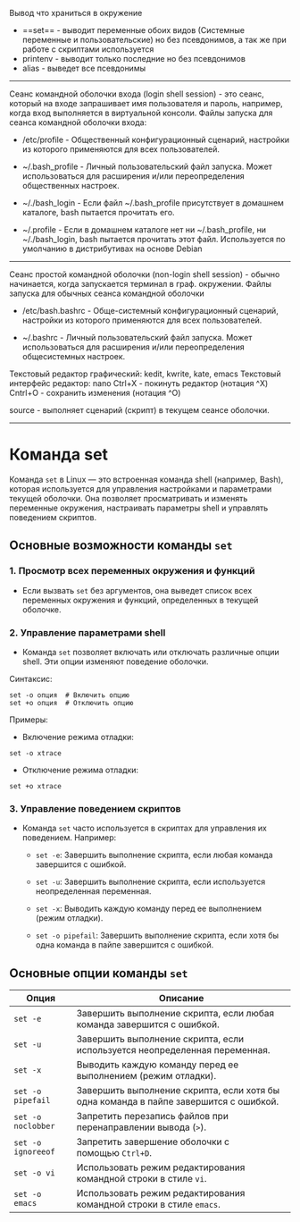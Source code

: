 
Вывод что храниться в окружение
- ==set== - выводит переменные обоих видов (Системные переменные и пользовательские) но без псевдонимов, а так же при работе с скриптами используется 
- printenv - выводит только последние но без псевдонимов
- alias - выведет все псевдонимы

---

Сеанс командной оболочки входа (login shell session) - это сеанс, который на входе запрашивает имя пользователя и пароль, например, когда вход выполняется в виртуальной консоли. Файлы запуска для сеанса командной оболочки входа:
- /etc/profile - Общественный конфигурационный сценарий, настройки из которого применяются для всех пользователей.

- ~/.bash_profile - Личный пользовательский файл запуска. Может использоваться для расширения и/или переопределения общественных настроек.

- ~/./bash_login - Если файл ~/.bash_profile присутствует в домашнем каталоге, bash пытается прочитать его.

- ~/.profile - Если в домашнем каталоге нет ни  ~/.bash_profile, ни ~/./bash_login, bash пытается прочитать этот файл. Используется по умолчанию в дистрибутивах на основе Debian

---

Сеанс простой командной оболочки (non-login shell session) - обычно начинается, когда запускается терминал в граф. окружении. Файлы запуска для обычных сеанса командной оболочки

- /etc/bash.bashrc - Обще-системный конфигурационный сценарий, настройки из которого применяются для всех пользователей.

- ~/.bashrc - Личный пользовательский файл запуска. Может использоваться для расширения и/или переопределения общесистемных настроек.

Текстовый редактор графический: kedit, kwrite, kate, emacs
Текстовый интерфейс редактор: nano
	Ctrl+X - покинуть редактор (нотация ^X)
	Cntrl+O - сохранить изменения (нотация ^O)

source - выполняет сценарий (скрипт) в текущем сеансе оболочки.

---

# Команда set

Команда `set` в Linux — это встроенная команда shell (например, Bash), которая используется для управления настройками и параметрами текущей оболочки. Она позволяет просматривать и изменять переменные окружения, настраивать параметры shell и управлять поведением скриптов.

## Основные возможности команды `set`

### 1. Просмотр всех переменных окружения и функций
- Если вызвать `set` без аргументов, она выведет список всех переменных окружения и функций, определенных в текущей оболочке.

### 2. **Управление параметрами shell**

- Команда `set` позволяет включать или отключать различные опции shell. Эти опции изменяют поведение оболочки.

Синтаксис:
```
set -o опция  # Включить опцию
set +o опция  # Отключить опцию
```

Примеры:
- Включение режима отладки:
```
set -o xtrace
```
- Отключение режима отладки:
```
set +o xtrace
```

### 3. **Управление поведением скриптов**

- Команда `set` часто используется в скриптах для управления их поведением. Например:
    
    - `set -e`: Завершить выполнение скрипта, если любая команда завершится с ошибкой.
    
    - `set -u`: Завершить выполнение скрипта, если используется неопределенная переменная.
    
    - `set -x`: Выводить каждую команду перед ее выполнением (режим отладки).
    
    - `set -o pipefail`: Завершить выполнение скрипта, если хотя бы одна команда в пайпе завершится с ошибкой.


## **Основные опции команды `set`**

| Опция              | Описание                                                                              |
| ------------------ | ------------------------------------------------------------------------------------- |
| `set -e`           | Завершить выполнение скрипта, если любая команда завершится с ошибкой.                |
| `set -u`           | Завершить выполнение скрипта, если используется неопределенная переменная.            |
| `set -x`           | Выводить каждую команду перед ее выполнением (режим отладки).                         |
| `set -o pipefail`  | Завершить выполнение скрипта, если хотя бы одна команда в пайпе завершится с ошибкой. |
| `set -o noclobber` | Запретить перезапись файлов при перенаправлении вывода (`>`).                         |
| `set -o ignoreeof` | Запретить завершение оболочки с помощью `Ctrl+D`.                                     |
| `set -o vi`        | Использовать режим редактирования командной строки в стиле `vi`.                      |
| `set -o emacs`     | Использовать режим редактирования командной строки в стиле `emacs`.                   |
